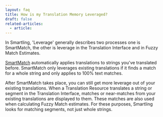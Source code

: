 ```yaml
---
layout: faq
title: How is my Translation Memory Leveraged?
draft: false
related-articles:
  - article:
---
```



In Smartling, 'Leverage' generally describes two processes one is SmartMatch, the other is leverage in the Translation Interface and in Fuzzy Match Estimates.

[SmartMatch](/knowledge-base/articles/smartmatch-settings/) automatically applies translations to strings you've translated before. SmartMatch only leverages existing translations if it finds a match for a whole string and only applies to 100% text matches.

After SmartMatch takes place, you can still get more leverage out of your existing translations. When a Translation Resource translates a string or segment in the Translation Interface, matches or near-matches from your existing translations are displayed to them. These matches are also used when calculating Fuzzy Match estimates. For these purposes, Smartling looks for matching segments, not just whole strings.